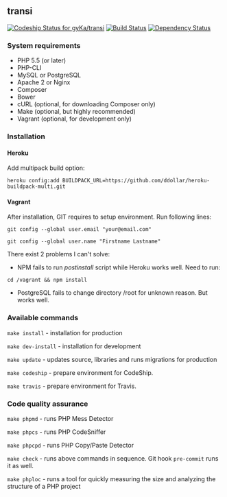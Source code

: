 ## transi

[![Codeship Status for gyKa/transi](https://www.codeship.io/projects/72b86db0-0c02-0132-b895-1a6ea54ccc5e/status)](https://www.codeship.io/projects/32092)
[![Build Status](https://travis-ci.org/gyKa/transi.svg?branch=master)](https://travis-ci.org/gyKa/transi)
[![Dependency Status](https://www.versioneye.com/user/projects/53ee6f0f13bb06f7cc000330/badge.svg?style=flat)](https://www.versioneye.com/user/projects/53ee6f0f13bb06f7cc000330)

### System requirements

* PHP 5.5 (or later)
* PHP-CLI
* MySQL or PostgreSQL
* Apache 2 or Nginx
* Composer
* Bower
* cURL (optional, for downloading Composer only)
* Make (optional, but highly recommended)
* Vagrant (optional, for development only)

### Installation

#### Heroku

Add multipack build option:

`heroku config:add BUILDPACK_URL=https://github.com/ddollar/heroku-buildpack-multi.git`

#### Vagrant

After installation, GIT requires to setup environment. Run following lines:

`git config --global user.email "your@email.com"`

`git config --global user.name "Firstname Lastname"`

There exist 2 problems I can't solve:

* NPM fails to run _postinstall_ script while Heroku works well. Need to run:

`cd /vagrant && npm install`

* PostgreSQL fails to change directory /root for unknown reason. But works well.

### Available commands

`make install` - installation for production

`make dev-install` - installation for development

`make update` - updates source, libraries and runs migrations for production

`make codeship` - prepare environment for CodeShip.

`make travis` - prepare environment for Travis.

### Code quality assurance

`make phpmd` - runs PHP Mess Detector

`make phpcs` - runs PHP CodeSniffer

`make phpcpd` - runs PHP Copy/Paste Detector

`make check` - runs above commands in sequence. Git hook `pre-commit` runs it as well.

`make phploc` - runs a tool for quickly measuring the size and analyzing the structure of a PHP project

